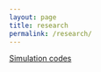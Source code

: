 ```yaml
---
layout: page
title: research
permalink: /research/
---
```


[Simulation codes](https://bitbucket.org/rmari/lf_dem)